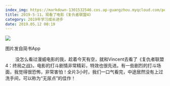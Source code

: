 ```yaml
---
index_img: https://markdown-1301532546.cos.ap-guangzhou.myqcloud.com/peipei_blog/20210921145115.jpeg
title: 2019-5-11，观看了电影《复仇者联盟4》
category: 2019年学习成长进步
date: 2019.05.12 00:19
---
```


![](https://markdown-1301532546.cos.ap-guangzhou.myqcloud.com/peipei_blog/20210921145115.jpeg)  

图片发自简书App

        没怎么看过漫威电影的我，趁着今天有空，就和Vincent去看了《复仇者联盟4：终局之战》。电影的打斗剧情非常精彩，特效也很先进。有一些剧烈的打斗场面，我觉得很恐怖，非常害怕！全片3小时，我们一口气看完，中途居然没有上过洗手间，可以称为“无尿点”的佳作！